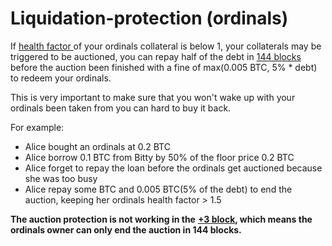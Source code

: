 # Liquidation-protection (ordinals)

If [health factor ](../../faq/what-is-health-factor.md)of your ordinals collateral is below 1, your collaterals may be triggered to be auctioned, you can repay half of the debt in [144 blocks](../../faq/what-is-144-+-3-blocks-ordinals-auction.md) before the auction been finished with a fine of max(0.005 BTC, 5% \* debt) to redeem your ordinals.

This is very important to make sure that you won't wake up with your ordinals been taken from you can hard to buy it back.

For example:

* Alice bought an ordinals at 0.2 BTC
* Alice borrow 0.1 BTC from Bitty by 50% of the floor price 0.2 BTC
* Alice forget to repay the loan before the ordinals get auctioned because she was too busy
* Alice repay some BTC and 0.005 BTC(5% of the debt) to end the auction, keeping her ordinals health factor > 1.5

**The auction protection is not working in the** [**+3 block**](../../faq/what-is-144-+-3-blocks-ordinals-auction.md)**, which means the ordinals owner can only end the auction in 144 blocks.**
